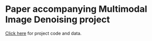 # Paper accompanying Multimodal Image Denoising project

 [Click here](https://github.com/zerlinazl/Multimodal_Image_Denoising) for project code and data.
